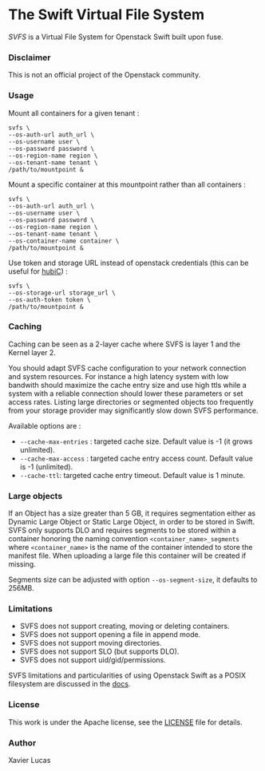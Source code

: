 # The Swift Virtual File System

*SVFS* is a Virtual File System for Openstack Swift built upon fuse.

### Disclaimer
This is not an official project of the Openstack community.

### Usage
Mount all containers for a given tenant :

```
svfs \
--os-auth-url auth_url \
--os-username user \
--os-password password \
--os-region-name region \
--os-tenant-name tenant \
/path/to/mountpoint &
```

Mount a specific container at this mountpoint rather than all containers :

```
svfs \
--os-auth-url auth_url \
--os-username user \
--os-password password \
--os-region-name region \
--os-tenant-name tenant \
--os-container-name container \
/path/to/mountpoint &
```

Use token and storage URL instead of openstack credentials (this can be useful for [hubiC](https://hubic.com)) :

```
svfs \
--os-storage-url storage_url \
--os-auth-token token \
/path/to/mountpoint &
```


### Caching

Caching can be seen as a 2-layer cache where SVFS is layer 1 and the Kernel layer 2.

You should adapt SVFS cache configuration to your network connection and system resources.
For instance a high latency system with low bandwith should maximize the cache entry size and use high ttls while a system with a reliable connection should lower these parameters or set access rates. Listing large directories or segmented objects too frequently from your storage provider may significantly slow down SVFS performance.

Available options are :
* `--cache-max-entries` : targeted cache size. Default value is -1 (it grows unlimited).
* `--cache-max-access` : targeted cache entry access count. Default value is -1 (unlimited).
* `--cache-ttl`: targeted cache entry timeout. Default value is 1 minute.


### Large objects

If an Object has a size greater than 5 GB, it requires segmentation either as Dynamic Large Object or Static Large Object, in order to be stored in Swift.
SVFS only supports DLO and requires segments to be stored within a container honoring the naming convention `<container_name>_segments` where `<container_name>` is the name of the container intended to store the manifest file. When uploading a large file this container will be created if missing.

Segments size can be adjusted with option `--os-segment-size`, it defaults to 256MB.

### Limitations
* SVFS does not support creating, moving or deleting containers.
* SVFS does not support opening a file in append mode.
* SVFS does not support moving directories.
* SVFS does not support SLO (but supports DLO).
* SVFS does not support uid/gid/permissions.

SVFS limitations and particularities of using Openstack Swift as a POSIX filesystem are discussed in the [docs](docs).

### License
This work is under the Apache license, see the [LICENSE](LICENSE) file for details.

### Author
Xavier Lucas

